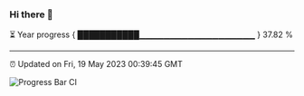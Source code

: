 ### Hi there 👋

⏳ Year progress { ███████████▁▁▁▁▁▁▁▁▁▁▁▁▁▁▁▁▁▁▁ } 37.82 %

---

⏰ Updated on Fri, 19 May 2023 00:39:45 GMT

![Progress Bar CI](https://github.com/Shyam-Makwana/GitHub-Actions-Demo/workflows/Progress%20Bar%20CI/badge.svg)
